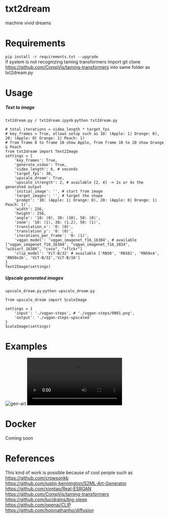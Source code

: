 # txt2dream
machine vivid dreams

# Requirements
`pip install -r requirements.txt --upgrade`  <br />
if system is not recognizing taming transformers import git clone https://github.com/CompVis/taming-transformers into same folder as txt2dream.py

# Usage
##### Text to image
`txt2dream.py / txt2dream.ipynb`
`python txt2dream.py`
```
# total iterations = video_length * target_fps
# key_frames = True, allows setup such as 10: (Apple: 1| Orange: 0), 20: (Apple: 0| Orange: 1| Peach: 1)
# from frame 0 to frame 10 show Apple, from frame 10 to 20 show Orange & Peach
from txt2dream import Text2Image
settings = {
    'key_frames': True,
    'generate_video': True,
    'video_length': 6, # seconds
    'target_fps': 30,
    'upscale_dream': True,
    'upscale_strength': 2, # available [2, 4] -> 2x or 4x the generated output
    'initial_image': '', # start from image
    'target_images': '', # target the shape
    'prompt': '10: (Apple: 1| Orange: 0), 20: (Apple: 0| Orange: 1| Peach: 1)',
    'width': 256,
    'height': 256,
    'angle': '10: (0), 30: (10), 50: (0)',
    'zoom': '10: (1), 30: (1.2), 50: (1)',
    'translation_x': '0: (0)',
    'translation_y': '0: (0)',
    'iterations_per_frame': '0: (1)',
    'vqgan_model': 'vqgan_imagenet_f16_16384', # available ["vqgan_imagenet_f16_16384", "vqgan_imagenet_f16_1024", "wikiart_16384", "coco", "sflckr"]
    'clip_model': 'ViT-B/32' # available ['RN50', 'RN101', 'RN50x4', 'RN50x16', 'ViT-B/32','ViT-B/16']
}
Text2Image(settings)
```

##### Upscale generated images
`upscale_dream.py`
`python upscale_dream.py`
```
from upscale_dream import ScaleImage

settings = {
    'input': './vqgan-steps', # './vqgan-steps/0001.png',
    'output': './vqgan-steps-upscaled'
}
ScaleImage(settings)
```

# Examples
![gen-art](examples/0900_scaled.png?raw=true)
![gen-vid](https://github.com/pandas9/txt2dream/blob/main/examples/out.mp4?raw=true)

# Docker
Coming soon

# References
This kind of work is possible because of cool people such as <br />
https://github.com/crowsonkb <br />
https://github.com/justin-bennington/S2ML-Art-Generator <br />
https://github.com/xinntao/Real-ESRGAN <br />
https://github.com/CompVis/taming-transformers <br />
https://github.com/lucidrains/big-sleep <br />
https://github.com/openai/CLIP <br />
https://github.com/hojonathanho/diffusion
